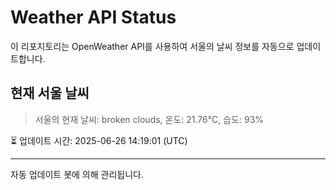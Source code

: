 
# Weather API Status

이 리포지토리는 OpenWeather API를 사용하여 서울의 날씨 정보를 자동으로 업데이트합니다.

## 현재 서울 날씨
> 서울의 현재 날씨: broken clouds, 온도: 21.76°C, 습도: 93%

⏳ 업데이트 시간: 2025-06-26 14:19:01 (UTC)

---
자동 업데이트 봇에 의해 관리됩니다.
